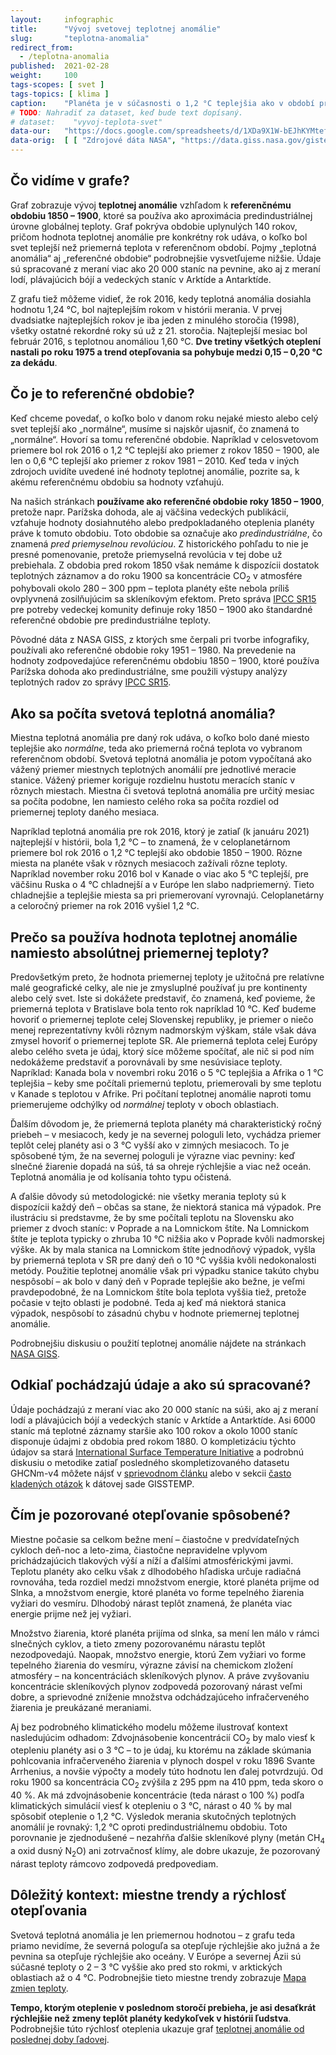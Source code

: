 ```yaml
---
layout:     infographic
title:      "Vývoj svetovej teplotnej anomálie"
slug:       "teplotna-anomalia"
redirect_from:
  - /teplotna-anomalia
published:  2021-02-28
weight:     100
tags-scopes: [ svet ]
tags-topics: [ klima ]
caption:    "Planéta je v súčasnosti o 1,2 °C teplejšia ako v období pred industrializáciou. To je však priemerná hodnota teplotnej anomálie pre celú planétu – väčšina miest na severnej pologuli je dnes oproti referenčnému obdobiu teplejšia o 2 – 3 °C."
# TODO: Nahradiť za dataset, keď bude text dopísaný.
# dataset:    "vyvoj-teplota-svet"
data-our:   "https://docs.google.com/spreadsheets/d/1XDa9X1W-bEJhKYMtefvwPuz5N0l2HPyio5dR5KI9qsY/edit?usp=sharing"
data-orig:  [ [ "Zdrojové dáta NASA", "https://data.giss.nasa.gov/gistemp/" ] ]
---
```


## Čo vidíme v grafe?

Graf zobrazuje vývoj __teplotnej anomálie__ vzhľadom k __referenčnému obdobiu 1850 – 1900__, ktoré sa používa ako aproximácia predindustriálnej úrovne globálnej teploty. Graf pokrýva obdobie uplynulých 140 rokov, pričom hodnota teplotnej anomálie pre konkrétny rok udáva, o koľko bol svet teplejší než priemerná teplota v referenčnom období. Pojmy „teplotná anomália“ aj „referenčné obdobie“ podrobnejšie vysvetľujeme nižšie. Údaje sú spracované z meraní viac ako 20 000 staníc na pevnine, ako aj z meraní lodí, plávajúcich bójí a vedeckých staníc v Arktíde a Antarktíde.

Z grafu tiež môžeme vidieť, že rok 2016, kedy teplotná anomália dosiahla hodnotu 1,24 °C, bol najteplejším rokom v histórii merania. V prvej dvadsiatke najteplejších rokov je iba jeden z minulého storočia (1998), všetky ostatné rekordné roky sú už z 21. storočia. Najteplejší mesiac bol február 2016, s teplotnou anomáliou 1,60 °C. __Dve tretiny všetkých oteplení nastali po roku 1975 a trend otepľovania sa pohybuje medzi 0,15 – 0,20 °C za dekádu__.

## Čo je to referenčné obdobie?

Keď chceme povedať, o koľko bolo v danom roku nejaké miesto alebo celý svet teplejší ako „normálne“, musíme si najskôr ujasniť, čo znamená to „normálne“.
Hovorí sa tomu referenčné obdobie. Napríklad v celosvetovom priemere bol rok 2016 o 1,2 °C teplejší ako priemer z rokov 1850 – 1900, ale len o 0,6 °C teplejší ako priemer z rokov 1981 – 2010. Keď teda v iných zdrojoch uvidíte uvedené iné hodnoty teplotnej anomálie, pozrite sa, k akému referenčnému obdobiu sa hodnoty vzťahujú.

Na našich stránkach __používame ako referenčné obdobie roky 1850 – 1900__, pretože napr. Parížska dohoda, ale aj väčšina vedeckých publikácií, vzťahuje hodnoty dosiahnutého alebo predpokladaného oteplenia planéty práve k tomuto obdobiu. Toto obdobie sa označuje ako *predindustriálne*, čo znamená *pred priemyselnou revolúciou*. Z historického pohľadu to nie je presné pomenovanie, pretože priemyselná revolúcia v tej dobe už prebiehala. Z obdobia pred rokom 1850 však nemáme k dispozícii dostatok teplotných záznamov a do roku 1900 sa koncentrácie CO<sub>2</sub> v atmosfére pohybovali okolo 280 – 300 ppm – teplota planéty ešte nebola príliš ovplyvnená zosilňujúcim sa skleníkovým efektom. Preto správa [IPCC SR15](https://www.ipcc.ch/sr15/) pre potreby vedeckej komunity definuje roky 1850 – 1900 ako štandardné referenčné obdobie pre predindustriálne teploty.

Pôvodné dáta z NASA GISS, z ktorých sme čerpali pri tvorbe infografiky, používali ako referenčné obdobie roky 1951 – 1980. Na prevedenie na hodnoty zodpovedajúce referenčnému obdobiu 1850 – 1900, ktoré používa Parížska dohoda ako predindustriálne, sme použili výstupy analýzy teplotných radov zo správy [IPCC SR15](https://www.ipcc.ch/sr15/).

## Ako sa počíta svetová teplotná anomália?

Miestna teplotná anomália pre daný rok udáva, o koľko bolo dané miesto teplejšie ako *normálne*, teda ako priemerná ročná teplota vo vybranom referenčnom období. Svetová teplotná anomália je potom vypočítaná ako vážený priemer miestnych teplotných anomálií pre jednotlivé meracie stanice. Vážený priemer koriguje rozdielnu hustotu meracích staníc v rôznych miestach. Miestna či svetová teplotná anomália pre určitý mesiac sa počíta podobne, len namiesto celého roka sa počíta rozdiel od priemernej teploty daného mesiaca.

Napríklad teplotná anomália pre rok 2016, ktorý je zatiaľ (k januáru 2021) najteplejší v histórii, bola 1,2 °C – to znamená, že v celoplanetárnom priemere bol rok 2016 o 1,2 °C teplejší ako obdobie 1850 – 1900. Rôzne miesta na planéte však v rôznych mesiacoch zažívali rôzne teploty. Napríklad november roku 2016 bol v Kanade o viac ako 5 °C teplejší, pre väčšinu Ruska o 4 °C chladnejší a v Európe len slabo nadpriemerný. Tieto chladnejšie a teplejšie miesta sa pri priemerovaní vyrovnajú. Celoplanetárny a celoročný priemer na rok 2016 vyšiel 1,2 °C.

## Prečo sa používa hodnota teplotnej anomálie namiesto absolútnej priemernej teploty?

Predovšetkým preto, že hodnota priemernej teploty je užitočná pre relatívne malé geografické celky, ale nie je zmysluplné používať ju pre kontinenty alebo celý svet. Iste si dokážete predstaviť, čo znamená, keď povieme, že priemerná teplota v Bratislave bola tento rok napríklad 10 °C. Keď budeme hovoriť o priemernej teplote celej Slovenskej republiky, je priemer o niečo menej reprezentatívny kvôli rôznym nadmorským výškam, stále však dáva zmysel hovoriť o priemernej teplote SR. Ale priemerná teplota celej Európy alebo celého sveta je údaj, ktorý síce môžeme spočítať, ale nič si pod ním nedokážeme predstaviť a porovnávali by sme nesúvisiace teploty. Napríklad: Kanada bola v novembri roku 2016 o 5 °C teplejšia a Afrika o 1 °C teplejšia – keby sme počítali priemernú teplotu, priemerovali by sme teplotu v Kanade s teplotou v Afrike. Pri počítaní teplotnej anomálie naproti tomu priemerujeme odchýlky od _normálnej_ teploty v oboch oblastiach.

Ďalším dôvodom je, že priemerná teplota planéty má charakteristický ročný priebeh – v mesiacoch, kedy je na severnej pologuli leto, vychádza priemer teplôt celej planéty asi o 3 °C vyšší ako v zimných mesiacoch. To je spôsobené tým, že na severnej pologuli je výrazne viac pevniny: keď slnečné žiarenie dopadá na súš, tá sa ohreje rýchlejšie a viac než oceán. Teplotná anomália je od kolísania tohto typu očistená.

A ďalšie dôvody sú metodologické: nie všetky merania teploty sú k dispozícii každý deň – občas sa stane, že niektorá stanica má výpadok. Pre ilustráciu si predstavme, že by sme počítali teplotu na Slovensku ako priemer z dvoch staníc: v Poprade a na Lomnickom štíte. Na Lomnickom štíte je teplota typicky o zhruba 10 °C nižšia ako v Poprade kvôli nadmorskej výške. Ak by mala stanica na Lomnickom štíte jednodňový výpadok, vyšla by priemerná teplota v SR pre daný deň o 10 °C vyššia kvôli nedokonalosti metódy. Použitie teplotnej anomálie však pri výpadku stanice takúto chybu nespôsobí – ak bolo v daný deň v Poprade teplejšie ako bežne, je veľmi pravdepodobné, že na Lomnickom štíte bola teplota vyššia tiež, pretože počasie v tejto oblasti je podobné. Teda aj keď má niektorá stanica výpadok, nespôsobí to zásadnú chybu v hodnote priemernej teplotnej anomálie.

Podrobnejšiu diskusiu o použití teplotnej anomálie nájdete na stránkach [NASA GISS](https://data.giss.nasa.gov/gistemp/faq/).

## Odkiaľ pochádzajú údaje a ako sú spracované?

Údaje pochádzajú z meraní viac ako 20 000 staníc na súši, ako aj z meraní lodí a plávajúcich bójí a vedeckých staníc v Arktíde a Antarktíde. Asi 6000 staníc má teplotné záznamy staršie ako 100 rokov a okolo 1000 staníc disponuje údajmi z obdobia pred rokom 1880. O kompletizáciu týchto údajov sa stará [International Surface Temperature Initiative](http://www.surfacetemperatures.org/) a podrobnú diskusiu o metodike zatiaľ posledného skompletizovaného datasetu GHCNm-v4 môžete nájsť v [sprievodnom článku](https://journals.ametsoc.org/view/journals/clim/31/24/jcli-d-18-0094.1.xml?tab_body=fulltext-display) alebo v sekcii [často kladených otázok](https://data.giss.nasa.gov/gistemp/faq/) k dátovej sade GISSTEMP.

## Čím je pozorované otepľovanie spôsobené?

Miestne počasie sa celkom bežne mení – čiastočne v predvídateľných cykloch deň-noc a leto-zima, čiastočne nepravidelne vplyvom prichádzajúcich tlakových výší a níží a ďalšími atmosférickými javmi. Teplotu planéty ako celku však z dlhodobého hľadiska určuje radiačná rovnováha, teda rozdiel medzi množstvom energie, ktoré planéta prijme od Slnka, a množstvom energie, ktoré planéta vo forme tepelného žiarenia vyžiari do vesmíru. Dlhodobý nárast teplôt znamená, že planéta viac energie prijme než jej vyžiari.

Množstvo žiarenia, ktoré planéta prijíma od slnka, sa mení len málo v rámci slnečných cyklov, a tieto zmeny pozorovanému nárastu teplôt nezodpovedajú. Naopak, množstvo energie, ktorú Zem vyžiari vo forme tepelného žiarenia do vesmíru, výrazne závisí na chemickom zložení atmosféry – na koncentráciách skleníkových plynov. A práve zvyšovaniu koncentrácie skleníkových plynov zodpovedá pozorovaný nárast veľmi dobre, a sprievodné zníženie množstva odchádzajúceho infračerveného žiarenia je preukázané meraniami.

Aj bez podrobného klimatického modelu môžeme ilustrovať kontext nasledujúcim odhadom: Zdvojnásobenie koncentrácií CO<sub>2</sub> by malo viesť k otepleniu planéty asi o 3 °C –  to je údaj, ku ktorému na základe skúmania pohlcovania infračerveného žiarenia v plynoch dospel v roku 1896 Svante Arrhenius, a novšie výpočty a modely túto hodnotu len ďalej potvrdzujú. Od roku 1900 sa koncentrácia CO<sub>2</sub> zvýšila z 295 ppm na 410 ppm, teda skoro o 40 %. Ak má zdvojnásobenie koncentrácie (teda nárast o 100 %) podľa klimatických simulácií viesť k otepleniu o 3 °C, nárast o 40 % by mal spôsobiť oteplenie o 1,2 °C. Výsledok merania skutočných teplotných anomálií je rovnaký: 1,2 °C oproti predindustriálnemu obdobiu. Toto porovnanie je zjednodušené – nezahŕňa ďalšie skleníkové plyny (metán CH<sub>4</sub> a oxid dusný N<sub>2</sub>O) ani zotrvačnosť klímy, ale dobre ukazuje, že pozorovaný nárast teploty rámcovo zodpovedá predpovediam.

## Dôležitý kontext: miestne trendy a rýchlosť otepľovania

Svetová teplotná anomália je len priemernou hodnotou – z grafu teda priamo nevidíme, že severná pologuľa sa otepľuje rýchlejšie ako južná a že pevnina sa otepľuje rýchlejšie ako oceány. V Európe a severnej Ázii sú súčasné teploty o 2 – 3 °C vyššie ako pred sto rokmi, v arktických oblastiach až o 4 °C. Podrobnejšie tieto miestne trendy zobrazuje [Mapa zmien teploty](/infografiky/mapa-zmeny-teploty).

__Tempo, ktorým oteplenie v poslednom storočí prebieha, je asi desaťkrát rýchlejšie než zmeny teplôt planéty kedykoľvek v histórii ľudstva__. Podrobnejšie túto rýchlosť oteplenia ukazuje graf [teplotnej anomálie od poslednej doby ľadovej](/infografiky/teplota-22000-rokov).
